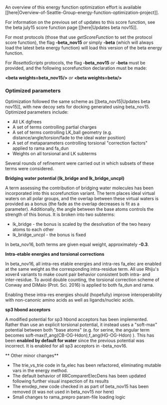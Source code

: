An overview of this energy function optimization effort is available [[here|Overview-of-Seattle-Group-energy-function-optimization-project]].

For information on the previous set of updates to this score function, see the beta july15 score function page [[here|Updates beta nov15]].


For most protocols (those that use _getScoreFunction_ to set the protocol score function), the flag **-beta_nov15** _or_ simply **-beta** (which will always load the latest beta energy function) will load this version of the beta energy function.

For _RosettaScripts_ protocols, the flag **-beta_nov15** _or_ **-beta** must be provided, and the following scorefunction declaration must be made:

**\<beta weights=beta_nov15/\>** _or_ **\<beta weights=beta/\>**

### Optimized parameters 

Optimization followed the same scheme as [[beta_nov15|Updates beta nov15]], with new decoy sets for docking generated using beta_nov15.  Optimized parameters include:

* All LK dgfrees
* A set of terms controlling partial charges
* A set of terms controlling LK_ball geometry (e.g. distance/angle/torsion/fade to the ideal water position)
* A set of metaparameters controlling torsional "correction factors" applied to rama and fa_dun
* Weights on all torsional and LK subterms

Several rounds of refinement were carried out in which subsets of these terms were considered.

**Bridging water potential (lk_bridge and lk_bridge_uncpl)**

A term assessing the contribution of bridging water molecules has been incorporated into this scorefunction variant.  The term places ideal virtual waters on all polar groups, and the overlap between these virtual waters is provided as a bonus (the fade as the overlap decreases is fit as a parameter).  Additionally, the angle between the base atoms controls the strength of this bonus.  It is broken into two subterms:

* lk_bridge - the bonus is scaled by the desolvation of the two heavy atoms to each other
* lk_bridge_uncpl - the bonus is fixed

In beta_nov16, both terms are given equal weight, approximately **-0.3**.

**Intra-etable energies and torsional corrections**

In beta_nov16, all intra-res etable energies and intra-res fa_elec are enabled at the same weight as the corresponding intra-residue term.  All use Rhiju's xover4 variants to make count pair behavior consistent both intra- and inter-residue.  To avoid double counting, the torsional correction scheme of Conway and DiMaio (Prot. Sci. 2016) is applied to both fa_dun and rama.

Enabling these intra-res energies should (hopefully) improve interoperability with non-canonic amino acids as well as ligands/nucleic acids.

**sp3 hbond acceptors**

A modified potential for sp3 hbond acceptors has been implemented.  Rather than use an explicit torsional potential, it instead uses a "soft-max" potential between both "base atoms" (e.g. for serine, the angular term becomes soft-max(f_ang(CB-OG-Hdon),f_ang(HG-OG-Hdon) ).  This has been **enabled by default for water** since the previous potential was incorrect.  It is enabled for all sp3 acceptors in -beta_nov16.

** Other minor changes**

* The trie_vs_trie code in fa_elec has been refactored, eliminating mutable vars in the energy method.
* The default behavior of RRComparerElecDens has been updated following further visual inspection of its results
* The envdep_new code checked in as part of beta_nov15 has been removed (it was not used in beta_nov15 nor here)
* Small changes to rama_prepro param-file loading logic
